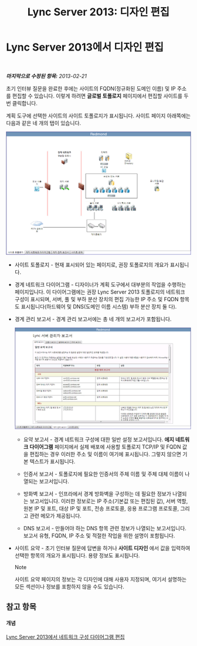 ﻿---
title: 'Lync Server 2013: 디자인 편집'
TOCTitle: 디자인 편집
ms:assetid: 08f639ba-0e5f-4ae7-9191-c3d96c25b169
ms:mtpsurl: https://technet.microsoft.com/ko-kr/library/Gg558608(v=OCS.15)
ms:contentKeyID: 52056781
ms.date: 08/10/2015
mtps_version: v=OCS.15
ms.translationtype: HT
---

# Lync Server 2013에서 디자인 편집

 

_**마지막으로 수정된 항목:** 2013-02-21_

초기 인터뷰 질문을 완료한 후에는 사이트의 FQDN(정규화된 도메인 이름) 및 IP 주소를 편집할 수 있습니다. 이렇게 하려면 **글로벌 토폴로지** 페이지에서 편집할 사이트를 두 번 클릭합니다.

계획 도구에 선택한 사이트의 사이트 토폴로지가 표시됩니다. 사이트 페이지 아래쪽에는 다음과 같은 네 개의 탭이 있습니다.

![계획 도구 사이트 토폴로지](images/Gg558608.e6189c20-360a-42bd-ba90-11bdb5b7551b(OCS.15).jpg "계획 도구 사이트 토폴로지")

  - 사이트 토폴로지 - 현재 표시되어 있는 페이지로, 권장 토폴로지의 개요가 표시됩니다.

  - 경계 네트워크 다이어그램 - 디자이너가 계획 도구에서 대부분의 작업을 수행하는 페이지입니다. 이 다이어그램에는 권장 Lync Server 2013 토폴로지의 네트워크 구성이 표시되며, 서버, 풀 및 부하 분산 장치의 편집 가능한 IP 주소 및 FQDN 항목도 표시됩니다(하드웨어 및 DNS(도메인 이름 시스템) 부하 분산 장치 둘 다).

  - 경계 관리 보고서 - 경계 관리 보고서에는 총 네 개의 보고서가 포함됩니다.
    
    ![에지 관리 보고서 페이지](images/Gg558608.0019cc5e-af39-4cb9-82ce-58f6388242ff(OCS.15).jpg "에지 관리 보고서 페이지")  
    
      - 요약 보고서 - 경계 네트워크 구성에 대한 일반 설정 보고서입니다. **에지 네트워크 다이어그램** 페이지에서 실제 배포에 사용할 토폴로지 TCP/IP 및 FQDN 값을 편집하는 경우 이러한 주소 및 이름이 여기에 표시됩니다. 그렇지 않으면 기본 텍스트가 표시됩니다.
    
      - 인증서 보고서 - 토폴로지에 필요한 인증서의 주체 이름 및 주체 대체 이름이 나열되는 보고서입니다.
    
      - 방화벽 보고서 - 인프라에서 경계 방화벽을 구성하는 데 필요한 정보가 나열되는 보고서입니다. 이러한 정보로는 IP 주소(기본값 또는 편집된 값), 서버 역할, 원본 IP 및 포트, 대상 IP 및 포트, 전송 프로토콜, 응용 프로그램 프로토콜, 그리고 관련 메모가 제공됩니다.
    
      - DNS 보고서 - 만들어야 하는 DNS 항목 관련 정보가 나열되는 보고서입니다. 보고서 유형, FQDN, IP 주소 및 적절한 작업을 위한 설명이 포함됩니다.

  - 사이트 요약 - 초기 인터뷰 질문에 답변을 하거나 **사이트 디자인** 에서 값을 입력하여 선택한 항목의 개요가 표시됩니다. 용량 정보도 표시됩니다.
    

    > [!NOTE]
    > 사이트 요약 페이지의 정보는 각 디자인에 대해 사용자 지정되며, 여기서 설명하는 모든 섹션이나 정보를 포함하지 않을 수도 있습니다.



## 참고 항목

#### 개념

[Lync Server 2013에서 네트워크 구성 다이어그램 편집](lync-server-2013-editing-the-network-configuration-diagram.md)

